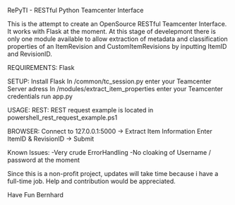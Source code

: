 RePyTI - RESTful Python Teamcenter Interface

This is the attempt to create an OpenSource RESTful Teamcenter Interface.
It works with Flask at the moment.
At this stage of develepmont there is only one module available to allow extraction of metadata and classification properties
of an ItemRevision and CustomItemRevisions by inputting ItemID and RevisionID.

REQUIREMENTS:
Flask

SETUP:
Install Flask
In /common/tc_session.py enter your Teamcenter Server adress
In /modules/extract_item_properties enter your Teamcenter credentials
run app.py

USAGE:
REST:
REST request example is located in powershell_rest_request_example.ps1

BROWSER:
Connect to 127.0.0.1:5000 -> Extract Item Information
Enter ItemID & RevisionID -> Submit

Known Issues:
-Very crude ErrorHandling
-No cloaking of Username / password at the moment


Since this is a non-profit project, updates will take time because i have a full-time job.
Help and contribution would be appreciated.

Have Fun
Bernhard

